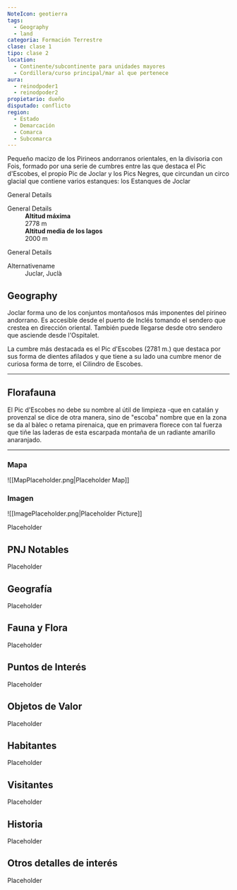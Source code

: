```yaml
---
NoteIcon: geotierra
tags:
  - Geography 
  - land 
categoria: Formación Terrestre
clase: clase 1
tipo: clase 2
location: 
  - Continente/subcontinente para unidades mayores
  - Cordillera/curso principal/mar al que pertenece 
aura:
  - reinodpoder1
  - reinodpoder2
propietario: dueño
disputado: conflicto
region:
  - Estado 
  - Demarcación
  - Comarca
  - Subcomarca
---
```





 <section class="wa-section main-content"><p>Pequeño macizo de los Pirineos andorranos orientales, en la divisoria con Fois, formado por una serie de cumbres entre las que destaca el Pic d'Escobes, el propio Pic de Joclar y los Pics Negres, que circundan un circo glacial que contiene varios estanques: los <span data-article-privacy="private" data-article-id="30b41591-b973-40c0-8a0a-a70f3d51ca36" data-template-type="location" class="private-article article-unlinked entity-link wa-link">Estanques de Joclar</span></p></section>  <section data-section-id="sidebarcontent" class="wa-section public"><dl><dt>General Details</dt><dd><div id="61051b9f8e9bc9b8a0af23559e8a75d4" class="visibility-toggler image-thumb-container user-css-image-thumbnail position-relative padding-10 "><img src="https://worldanvil.com/uploads/images/174dcc8580e1d62b01b8199afa21c2c1.jpeg" alt title="pic de escobes.jpeg" /></div></dd></dl></section><section data-section-id="sidepanelcontenttop" class="wa-section public"><dl><dt>General Details</dt><dd><b>Altitud máxima</b>
<br />2778 m
<br />
<b>Altitud media de los lagos
<br /></b>2000 m</dd></dl></section><section data-section-id="sidebarcontentbottom" class="wa-section public"><dl><dt>General Details</dt><dd><div id="128d268b9df0d99b567dbc39dec67d58" class="visibility-toggler image-thumb-container user-css-image-thumbnail position-relative padding-10 "><img src="https://worldanvil.com/uploads/images/09d3fd05cd269bc906750c564997ad60.jpeg" alt title="pic descobes desde el oeste.jpeg" /></div>
<div id="122f94db891b083e77b84ebda63783dc" class="visibility-toggler image-thumb-container user-css-image-thumbnail position-relative padding-10 "><img src="https://worldanvil.com/uploads/images/7e9b8d27041e8ff9d7d44b591460b7aa.jpeg" alt title="campo de escoba.jpeg" /></div></dd></dl></section><section data-section-id="alternativename" class="wa-section public"><dl><dt>Alternativename</dt><dd>Juclar, Juclà</dd></dl></section><section data-section-id="geography" class="wa-section public"><h2>Geography</h2>
<p>Joclar forma uno de los conjuntos montañosos más imponentes del pirineo andorrano. Es accesible desde el puerto de Inclés tomando el sendero que crestea en dirección oriental. También puede llegarse desde otro sendero que asciende desde l'Ospitalet.
</p>
<p>
La cumbre más destacada es el Pic d'Escobes (2781 m.) que destaca por sus forma de dientes afilados y que tiene a su lado una cumbre menor de curiosa forma de torre, el Cilindro de Escobes.</p><hr /></section><section data-section-id="florafauna" class="wa-section public"><h2>Florafauna</h2>
<p>El Pic d'Escobes no debe su nombre al útil de limpieza -que en catalán y provenzal se dice de otra manera, sino de "escoba" nombre que en la zona se da al bàlec o retama pirenaica, que en primavera florece con tal fuerza que tiñe las laderas de esta escarpada montaña de un radiante amarillo anaranjado.</p><hr /></section>   

### Mapa
![[MapPlaceholder.png|Placeholder Map]]

### Imagen
![[ImagePlaceholder.png|Placeholder Picture]]

Placeholder

## PNJ Notables
Placeholder

## Geografía
Placeholder

## Fauna y Flora
Placeholder

## Puntos de Interés
Placeholder

## Objetos de Valor
Placeholder

## Habitantes
Placeholder

## Visitantes
Placeholder

## Historia
Placeholder

## Otros detalles de interés
Placeholder


